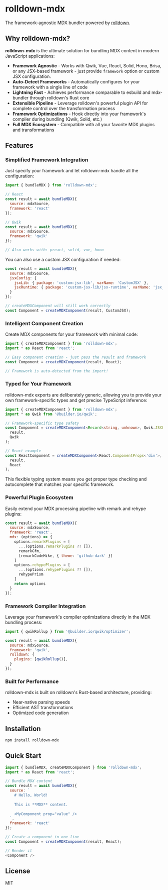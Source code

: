 # rolldown-mdx

The framework-agnostic MDX bundler powered by [rolldown](https://github.com/rolldown/rolldown).

## Why rolldown-mdx?

**rolldown-mdx** is the ultimate solution for bundling MDX content in modern JavaScript applications:

- **Framework Agnostic** - Works with Qwik, Vue, React, Solid, Hono, Brisa, or any JSX-based framework - just provide `framework` option or custom JSX configuration.
- **Auto-Detect Frameworks** - Automatically configures for your framework with a single line of code
- **Lightning Fast** - Achieves performance comparable to esbuild and mdx-bundler through rolldown's Rust core
- **Extensible Pipeline** - Leverage rolldown's powerful plugin API for complete control over the transformation process
- **Framework Optimizations** - Hook directly into your framework's compiler during bundling (Qwik, Solid, etc.)
- **Full MDX Ecosystem** - Compatible with all your favorite MDX plugins and transformations

## Features

### Simplified Framework Integration

Just specify your framework and let rolldown-mdx handle all the configuration:

```js
import { bundleMDX } from 'rolldown-mdx';

// React
const result = await bundleMDX({
  source: mdxSource,
  framework: 'react'
});

// Qwik
const result = await bundleMDX({
  source: mdxSource,
  framework: 'qwik'
});

// Also works with: preact, solid, vue, hono
```

You can also use a custom JSX configuration if needed:

```js
const result = await bundleMDX({
  source: mdxSource,
  jsxConfig: {
    jsxLib: { package: 'custom-jsx-lib', varName: 'CustomJSX' },
    jsxRuntime: { package: 'custom-jsx-lib/jsx-runtime', varName: 'jsx_runtime' }
  }
});

// createMDXComponent will still work correctly
const Component = createMDXComponent(result, CustomJSX);
```

### Intelligent Component Creation

Create MDX components for your framework with minimal code:

```js
import { createMDXComponent } from 'rolldown-mdx';
import * as React from 'react';

// Easy component creation - just pass the result and framework
const Component = createMDXComponent(result, React);

// Framework is auto-detected from the import!
```

### Typed for Your Framework

rolldown-mdx exports are deliberately generic, allowing you to provide your own framework-specific types and get precise TypeScript inference:

```ts
import { createMDXComponent } from 'rolldown-mdx';
import * as Qwik from '@builder.io/qwik';

// Framework-specific type safety
const Component = createMDXComponent<Record<string, unknown>, Qwik.JSXOutput>(
  result,
  Qwik
);

// React example
const ReactComponent = createMDXComponent<React.ComponentProps<'div'>, React.ReactNode>(
  result, 
  React
);
```

This flexible typing system means you get proper type checking and autocomplete that matches your specific framework.

### Powerful Plugin Ecosystem

Easily extend your MDX processing pipeline with remark and rehype plugins:

```js
const result = await bundleMDX({
  source: mdxSource,
  framework: 'react',
  mdx: (options) => {
    options.remarkPlugins = [
      ...(options.remarkPlugins ?? []),
      remarkGfm,
      [remarkCodeHike, { theme: 'github-dark' }]
    ]
    options.rehypePlugins = [
      ...(options.rehypePlugins ?? []),
      rehypePrism
    ]
    return options
  }
});
```

### Framework Compiler Integration

Leverage your framework's compiler optimizations directly in the MDX bundling process:

```js
import { qwikRollup } from '@builder.io/qwik/optimizer';

const result = await bundleMDX({
  source: mdxSource,
  framework: 'qwik',
  rolldown: {
    plugins: [qwikRollup()],
  }
});
```

### Built for Performance

rolldown-mdx is built on rolldown's Rust-based architecture, providing:

- Near-native parsing speeds
- Efficient AST transformations
- Optimized code generation

## Installation

```bash
npm install rolldown-mdx
```

## Quick Start

```js
import { bundleMDX, createMDXComponent } from 'rolldown-mdx';
import * as React from 'react';

// Bundle MDX content
const result = await bundleMDX({
  source: `
    # Hello, World!
    
    This is **MDX** content.
    
    <MyComponent prop="value" />
  `,
  framework: 'react'
});

// Create a component in one line
const Component = createMDXComponent(result, React);

// Render it
<Component />
```

## License

MIT
